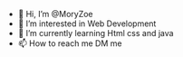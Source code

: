- 👋 Hi, I’m @MoryZoe
- 👀 I’m interested in Web Development
- 🌱 I’m currently learning Html css and java
- 📫 How to reach me DM me

<!---
MoryZoe/MoryZoe is a ✨ special ✨ repository because its `README.md` (this file) appears on your GitHub profile.
You can click the Preview link to take a look at your changes.
--->
